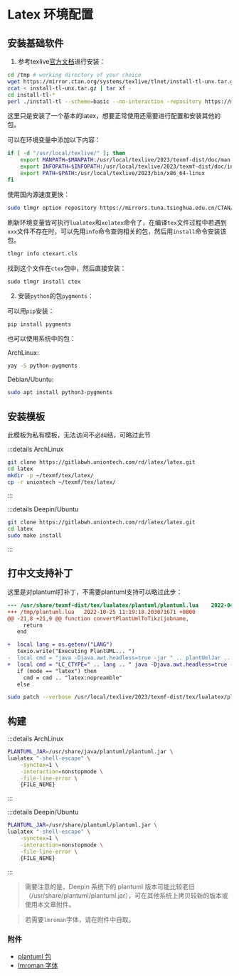 # Latex 环境配置

## 安装基础软件

1. 参考texlive[官方文档](https://tug.org/texlive/quickinstall.html)进行安装：

```bash
cd /tmp # working directory of your choice
wget https://mirror.ctan.org/systems/texlive/tlnet/install-tl-unx.tar.gz # or curl instead of wget
zcat < install-tl-unx.tar.gz | tar xf -
cd install-tl-*
perl ./install-tl --scheme=basic --no-interaction -repository https://mirrors.tuna.tsinghua.edu.cn/CTAN/systems/texlive/tlnet # as root
```

这里只是安装了一个基本的latex，想要正常使用还需要进行配置和安装其他的包。

可以在环境变量中添加以下内容：

```bash
if [ -d "/usr/local/texlive/" ]; then
	export MANPATH=$MANPATH:/usr/local/texlive/2023/texmf-dist/doc/man
	export INFOPATH=$INFOPATH:/usr/local/texlive/2023/texmf-dist/doc/info
	export PATH=$PATH:/usr/local/texlive/2023/bin/x86_64-linux
fi
```

使用国内源速度更快：

```bash
sudo tlmgr option repository https://mirrors.tuna.tsinghua.edu.cn/CTAN/systems/texlive/tlnet
```

刷新环境变量皆可执行`lualatex`和`xelatex`命令了，在编译`tex`文件过程中若遇到`xxx`文件不存在时，可以先用`info`命令查询相关的包，然后用`install`命令安装该包。

```bash
tlmgr info ctexart.cls
```

找到这个文件在`ctex`包中，然后直接安装：

```
sudo tlmgr install ctex
```

2. 安装`python`的包`pygments`：

可以用`pip`安装：

```bash
pip install pygments
```

也可以使用系统中的包：

ArchLinux:

```bash
yay -S python-pygments
```

Debian/Ubuntu:

```bash
sudo apt install python3-pygments
```

## 安装模板

此模板为私有模板，无法访问不必纠结，可略过此节

:::details ArchLinux

```bash
git clone https://gitlabwh.uniontech.com/rd/latex/latex.git
cd latex
mkdir -p ~/texmf/tex/latex/
cp -r uniontech ~/texmf/tex/latex/
```

:::

:::details Deepin/Ubuntu

```bash
git clone https://gitlabwh.uniontech.com/rd/latex/latex.git
cd latex
sudo make install
```

:::

## 打中文支持补丁

这里是对plantuml打补丁，不需要plantuml支持可以略过此步：

```patch
--- /usr/share/texmf-dist/tex/lualatex/plantuml/plantuml.lua    2022-04-17 16:12:47.000000000 +0800
+++ /tmp/plantuml.lua   2022-10-25 11:19:18.203071671 +0800
@@ -21,8 +21,9 @@ function convertPlantUmlToTikz(jobname,
     return
   end

+  local lang = os.getenv("LANG")
   texio.write("Executing PlantUML... ")
-  local cmd = "java -Djava.awt.headless=true -jar " .. plantUmlJar .. " -charset UTF-8 -t"
+  local cmd = "LC_CTYPE=" .. lang .. " java -Djava.awt.headless=true -jar " .. plantUmlJar .. " -charset UTF-8 -t"
   if (mode == "latex") then
     cmd = cmd .. "latex:nopreamble"
   else
```

```bash
sudo patch --verbose /usr/local/texlive/2023/texmf-dist/tex/lualatex/plantuml/plantuml.lua < patch
```

## 构建

:::details ArchLinux

```bash
PLANTUML_JAR=/usr/share/java/plantuml/plantuml.jar \
lualatex "-shell-escape" \
    -synctex=1 \
    -interaction=nonstopmode \
    -file-line-error \
    {FILE_NEME}
```

:::

:::details Deepin/Ubuntu

```bash
PLANTUML_JAR=/usr/share/plantuml/plantuml.jar \
lualatex "-shell-escape" \
    -synctex=1 \
    -interaction=nonstopmode \
    -file-line-error \
    {FILE_NEME}
```

:::

> 需要注意的是，Deepin 系统下的 plantuml 版本可能比较老旧（/usr/share/plantuml/plantuml.jar），可在其他系统上拷贝较新的版本或使用本文章附件。

> 若需要`lmroman`字体，请在附件中自取。

### 附件

- [plantuml 包](./rc/plantuml-1.2022.6.jar)
- [lmroman 字体](./rc/lmroman.tar.gz)

